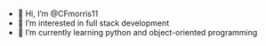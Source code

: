 - 👋 Hi, I’m @CFmorris11
- 👀 I’m interested in full stack development
- 🌱 I’m currently learning python and object-oriented programming

<!---
CFmorris11/CFmorris11 is a ✨ special ✨ repository because its `README.md` (this file) appears on your GitHub profile.
You can click the Preview link to take a look at your changes.
--->
